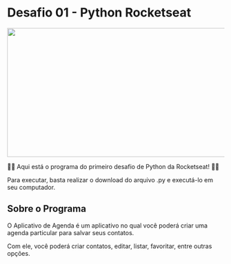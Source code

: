 ﻿# Desafio 01 - Python Rocketseat
<img src="https://blog.rocketseat.com.br/content/images/2023/12/IMG_blog-4.png" width="750" height="300" />

🚀🚀 Aqui está o programa do primeiro desafio de Python da Rocketseat! 🚀🚀

Para executar, basta realizar o download do arquivo .py e executá-lo em seu computador.

## Sobre o Programa
O Aplicativo de Agenda é um aplicativo no qual você poderá criar uma agenda particular para salvar seus contatos.

Com ele, você poderá criar contatos, editar, listar, favoritar, entre outras opções.

